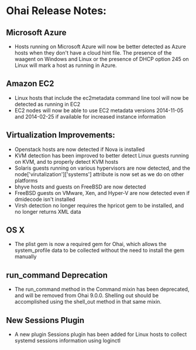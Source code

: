<!---
This file is reset every time a new release is done. The contents of this file are for the currently unreleased version.

Example Note:

## Example Heading
Details about the thing that changed that needs to get included in the Release Notes in markdown.
-->

# Ohai Release Notes:

## Microsoft Azure

- Hosts running on Microsoft Azure will now be better detected as Azure hosts when they don't have a cloud hint file. The presence of the waagent on Windows and Linux or the presence of DHCP option 245 on Linux will mark a host as running in Azure.

## Amazon EC2

- Linux hosts that include the ec2metadata command line tool will now be detected as running in EC2
- EC2 nodes will now be able to use EC2 metadata versions 2014-11-05 and 2014-02-25 if available for increased instance information

## Virtualization Improvements:

- Openstack hosts are now detected if Nova is installed
- KVM detection has been improved to better detect Linux guests running on KVM, and to properly detect KVM hosts
- Solaris guests running on various hypervisors are now detected, and the node['virutalization']['systems'] attribute is now set as we do on other platforms
- bhyve hosts and guests on FreeBSD are now detected
- FreeBSD guests on VMware, Xen, and Hyper-V are now detected even if dmidecode isn't installed
- Virsh detection no longer requires the hpricot gem to be installed, and no longer returns XML data

## OS X

- The plist gem is now a required gem for Ohai, which allows the system_profile data to be collected without the need to install the gem manually

## run_command Deprecation

- The run_command method in the Command mixin has been deprecated, and will be removed from Ohai 9.0.0. Shelling out should be accomplished using the shell_out method in that same mixin.

## New Sessions Plugin

- A new plugin Sessions plugin has been added for Linux hosts to collect systemd sessions information using loginctl
